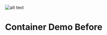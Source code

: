 ![alt text][bhtplogo]

# Container Demo Before

### 

[bhtplogo]: https://bhtpcdn2.azureedge.net/media/1164/bhtp_logo_distressed.png

